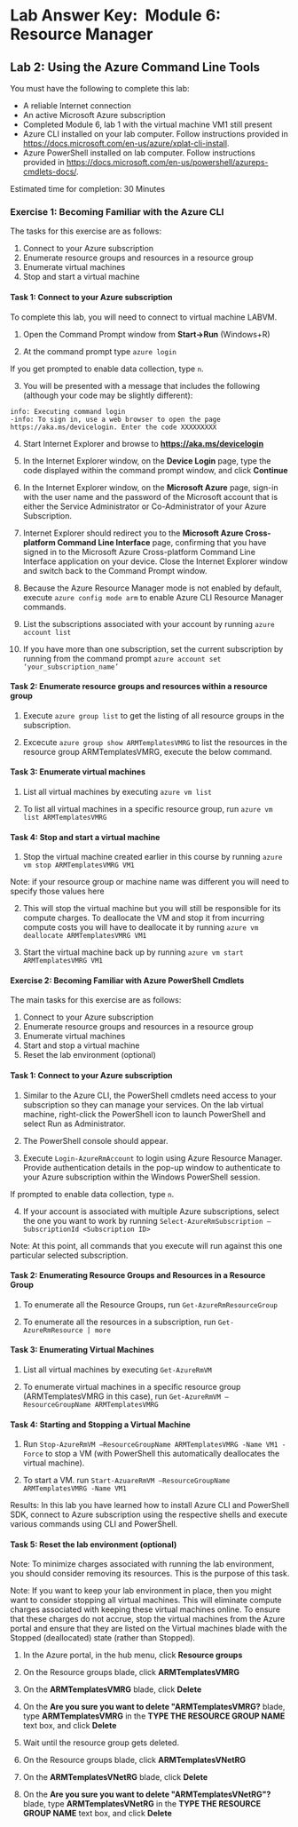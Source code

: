 # Lab Answer Key:  Module 6: Resource Manager
## Lab 2: Using the Azure Command Line Tools

You must have the following to complete this lab:
- A reliable Internet connection
- An active Microsoft Azure subscription
- Completed Module 6, lab 1 with the virtual machine VM1 still present 
- Azure CLI installed on your lab computer. Follow instructions provided in https://docs.microsoft.com/en-us/azure/xplat-cli-install.
- Azure PowerShell installed on lab computer. Follow instructions provided in https://docs.microsoft.com/en-us/powershell/azureps-cmdlets-docs/.

Estimated time for completion: 30 Minutes

### Exercise 1: Becoming Familiar with the Azure CLI

The tasks for this exercise are as follows:
1. Connect to your Azure subscription
2. Enumerate resource groups and resources in a resource group
3. Enumerate virtual machines
4. Stop and start a virtual machine


#### Task 1: Connect to your Azure subscription

To complete this lab, you will need to connect to virtual machine LABVM.

1. Open the Command Prompt window from **Start->Run** (Windows+R)

2. At the command prompt type `azure login`

 If you get prompted to enable data collection, type `n`.

3. You will be presented with a message that includes the following (although your code may be slightly different):

```
info: Executing command login
-info: To sign in, use a web browser to open the page https://aka.ms/devicelogin. Enter the code XXXXXXXXX
```

4. Start Internet Explorer and browse to **https://aka.ms/devicelogin**

5. In the Internet Explorer window, on the **Device Login** page, type the code displayed within the command prompt window, and click **Continue**

6. In the Internet Explorer window, on the **Microsoft Azure** page, sign-in with the user name and the password of the Microsoft account that is either the Service Administrator or Co-Administrator of your Azure Subscription.

7. Internet Explorer should redirect you to the **Microsoft Azure Cross-platform Command Line Interface** page, confirming that you have signed in to the Microsoft Azure Cross-platform Command Line Interface application on your device. Close the Internet Explorer window and switch back to the Command Prompt window.

8. Because the Azure Resource Manager mode is not enabled by default, execute `azure config mode arm` to enable Azure CLI Resource Manager commands.

9. List the subscriptions associated with your account by running `azure account list`

10. If you have more than one subscription, set the current subscription by running from the command prompt `azure account set ‘your_subscription_name’`


#### Task 2: Enumerate resource groups and resources within a resource group

1. Execute `azure group list` to get the listing of all resource groups in the subscription.

2. Excecute `azure group show ARMTemplatesVMRG` to list the resources in the resource group ARMTemplatesVMRG, execute the below command.


#### Task 3: Enumerate virtual machines

1. List all virtual machines by executing `azure vm list`

2. To list all virtual machines in a specific resource group, run `azure vm list ARMTemplatesVMRG`


#### Task 4: Stop and start a virtual machine

1. Stop the virtual machine created earlier in this course by running `azure vm stop ARMTemplatesVMRG VM1` 

  Note: if your resource group or machine name was different you will need to specify those values here

2. This will stop the virtual machine but you will still be responsible for its compute charges. To deallocate the VM and stop it from incurring compute costs you will have to deallocate it by running `azure vm deallocate ARMTemplatesVMRG VM1`

3. Start the virtual machine back up by running `azure vm start ARMTemplatesVMRG VM1`


#### Exercise 2: Becoming Familiar with Azure PowerShell Cmdlets

The main tasks for this exercise are as follows:
1. Connect to your Azure subscription
2. Enumerate resource groups and resources in a resource group
3. Enumerate virtual machines
4. Start and stop a virtual machine
5. Reset the lab environment (optional)


#### Task 1: Connect to your Azure subscription

1. Similar to the Azure CLI, the PowerShell cmdlets need access to your subscription so they can manage your services. On the lab virtual machine, right-click the PowerShell icon to launch PowerShell and select Run as Administrator.

2. The PowerShell console should appear.

3. Execute `Login-AzureRmAccount` to login using Azure Resource Manager. Provide authentication details in the pop-up window to authenticate to your Azure subscription within the Windows PowerShell session.

 If prompted to enable data collection, type `n`.

4. If your account is associated with multiple Azure subscriptions, select the one you want to work by running `Select-AzureRmSubscription –SubscriptionId <Subscription ID>`

  Note: At this point, all commands that you execute will run against this one particular selected subscription.


#### Task 2: Enumerating Resource Groups and Resources in a Resource Group

1. To enumerate all the Resource Groups, run `Get-AzureRmResourceGroup`

2. To enumerate all the resources in a subscription, run `Get-AzureRmResource | more`


#### Task 3: Enumerating Virtual Machines

1. List all virtual machines by executing `Get-AzureRmVM`

2. To enumerate virtual machines in a specific resource group (ARMTemplatesVMRG in this case), run `Get-AzureRmVM –ResourceGroupName ARMTemplatesVMRG`


#### Task 4: Starting and Stopping a Virtual Machine

1. Run `Stop-AzureRmVM –ResourceGroupName ARMTemplatesVMRG -Name VM1 -Force` to stop a VM (with PowerShell this automatically deallocates the virtual machine).

2. To start a VM. run `Start-AzuareRmVM –ResourceGroupName ARMTemplatesVMRG -Name VM1`

Results: In this lab you have learned how to install Azure CLI and PowerShell SDK, connect to Azure subscription using the respective shells and execute various commands using CLI and PowerShell.


#### Task 5: Reset the lab environment (optional)

Note: To minimize charges associated with running the lab environment, you should consider removing its resources. This is the purpose of this task.

Note: If you want to keep your lab environment in place, then you might want to consider stopping all virtual machines. This will eliminate compute charges associated with keeping these virtual machines online. To ensure that these charges do not accrue, stop the virtual machines from the Azure portal and ensure that they are listed on the Virtual machines blade with the Stopped (deallocated) state (rather than Stopped).

1. In the Azure portal, in the hub menu, click **Resource groups**

2. On the Resource groups blade, click **ARMTemplatesVMRG**

3. On the **ARMTemplatesVMRG** blade, click **Delete**

4. On the **Are you sure you want to delete "ARMTemplatesVMRG?** blade, type **ARMTemplatesVMRG** in the **TYPE THE RESOURCE GROUP NAME** text box, and click **Delete**

5. Wait until the resource group gets deleted.

6. On the Resource groups blade, click **ARMTemplatesVNetRG**

7. On the **ARMTemplatesVNetRG** blade, click **Delete**

8. On the **Are you sure you want to delete "ARMTemplatesVNetRG"?** blade, type **ARMTemplatesVNetRG** in the **TYPE THE RESOURCE GROUP NAME** text box, and click **Delete**

